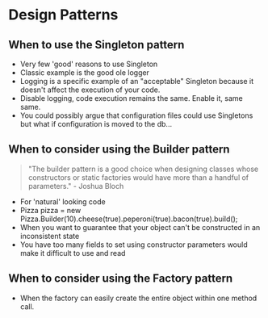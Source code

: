 


# Design Patterns

## When to use the Singleton pattern

- Very few 'good' reasons to use Singleton
- Classic example is the good ole logger
- Logging is a specific example of an "acceptable" Singleton because it doesn't affect the execution of your code. 
- Disable logging, code execution remains the same. Enable it, same same.
- You could possibly argue that configuration files could use Singletons but what if configuration is moved to the db...

## When to consider using the Builder pattern

> "The builder pattern is a good choice when designing classes whose constructors or static factories would have more than a handful of parameters." - Joshua Bloch 
- For 'natural' looking code
- Pizza pizza = new Pizza.Builder(10).cheese(true).peperoni(true).bacon(true).build();
- When you want to guarantee that your object can't be constructed in an inconsistent state 
- You have too many fields to set using constructor parameters would make it difficult to use and read

## When to consider using the Factory pattern

- When the factory can easily create the entire object within one method call.


